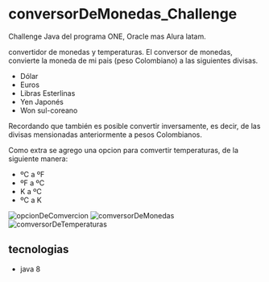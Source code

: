 # conversorDeMonedas_Challenge

Challenge Java del programa ONE, Oracle mas Alura latam.

convertidor de monedas y temperaturas.
El conversor de monedas, convierte la moneda de mi pais (peso Colombiano) a las siguientes divisas.
- Dólar
- Euros
- Libras Esterlinas
- Yen Japonés
- Won sul-coreano
  
Recordando que también es posible convertir inversamente, es decir, de las divisas mensionadas anteriormente a pesos Colombianos.

Como extra se agrego una opcion para comvertir temperaturas, de la siguiente manera:
- ºC a ºF
- ºF a ºC
- K a ºC
- ºC a K
  
![opcionDeComvercion](https://github.com/DiegoAQuinteroA/comversorDeMonedas_Challenge/assets/114196106/d870d4a5-9f83-4aba-8121-397113aa0871)
![comversorDeMonedas](https://github.com/DiegoAQuinteroA/comversorDeMonedas_Challenge/assets/114196106/9c175308-7693-45ee-b0e4-236c2cd65452)
![comversorDeTemperaturas](https://github.com/DiegoAQuinteroA/comversorDeMonedas_Challenge/assets/114196106/113b04ae-0dc8-4a04-92d6-086c54240f70)

## tecnologias
- java 8
